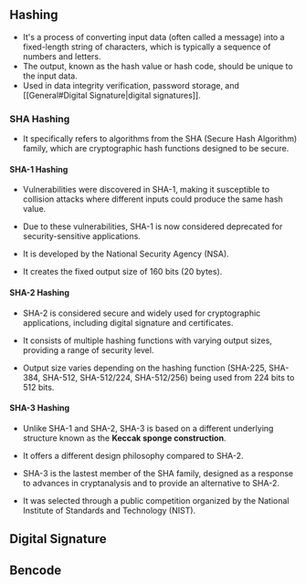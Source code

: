 ## Hashing
- It's a process of converting input data (often called a message) into a fixed-length string of characters, which is typically a sequence of numbers and letters. 
- The output, known as the hash value or hash code, should be unique to the input data.
- Used in data integrity verification, password storage, and [[General#Digital Signature|digital signatures]].

### SHA Hashing
- It specifically refers to algorithms from the SHA (Secure Hash Algorithm) family, which are cryptographic hash functions designed to be secure.

#### SHA-1 Hashing
- Vulnerabilities were discovered in SHA-1, making it susceptible to collision attacks where different inputs could produce the same hash value.
- Due to these vulnerabilities, SHA-1 is now considered deprecated for security-sensitive applications.

- It is developed by the National Security Agency (NSA).

- It creates the fixed output size of 160 bits (20 bytes).

#### SHA-2 Hashing
- SHA-2 is considered secure and widely used for cryptographic applications, including digital signature and certificates.

- It consists of multiple hashing functions with varying output sizes, providing a range of security level.

- Output size varies depending on the hashing function (SHA-225, SHA-384, SHA-512, SHA-512/224, SHA-512/256) being used from 224 bits to 512 bits.

#### SHA-3 Hashing
- Unlike SHA-1 and SHA-2, SHA-3 is based on a different underlying structure known as the **Keccak sponge construction**. 
- It offers a different design philosophy compared to SHA-2.

- SHA-3 is the lastest member of the SHA family, designed as a response to advances in cryptanalysis and to provide an alternative to SHA-2.
- It was selected through a public competition organized by the National Institute of Standards and Technology (NIST).



## Digital Signature


## Bencode

